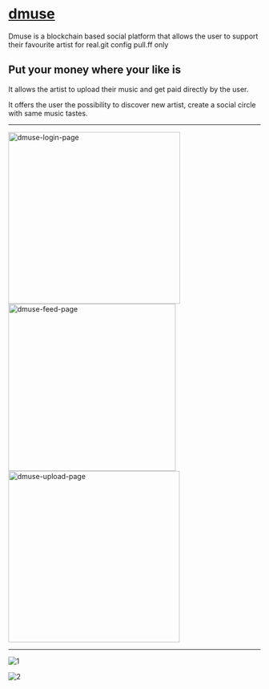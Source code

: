 # <a href= dmusic.mydurable.com/ >dmuse</a>

Dmuse is a blockchain based social platform that allows the user to support their
favourite artist for real.git config pull.ff only

## Put your money where your like is

It allows the artist to upload their music and get paid directly by the user.

It offers the user the possibility to discover new artist, create a social circle
with same music tastes.

---

<img width="343" alt="dmuse-login-page" src="https://github.com/sebamiro/dmuse-contracts/assets/26301892/b964840d-86f9-4a90-950b-68005164cfec">

<img width="334" alt="dmuse-feed-page" src="https://github.com/sebamiro/dmuse-contracts/assets/26301892/aad46731-3a5e-4e21-ae0c-fa297181c0ec">

<img width="342" alt="dmuse-upload-page" src="https://github.com/sebamiro/dmuse-contracts/assets/26301892/4251e5ec-d933-49fb-9c26-f66a67470584">

---

![1](https://github.com/sebamiro/dmuse-contracts/assets/88943673/6cd99382-acaa-4883-a317-b27e4088fd62)

![2](https://github.com/sebamiro/dmuse-contracts/assets/88943673/e4ed51ac-51d0-47cb-947d-1fd7fee17b1b)

